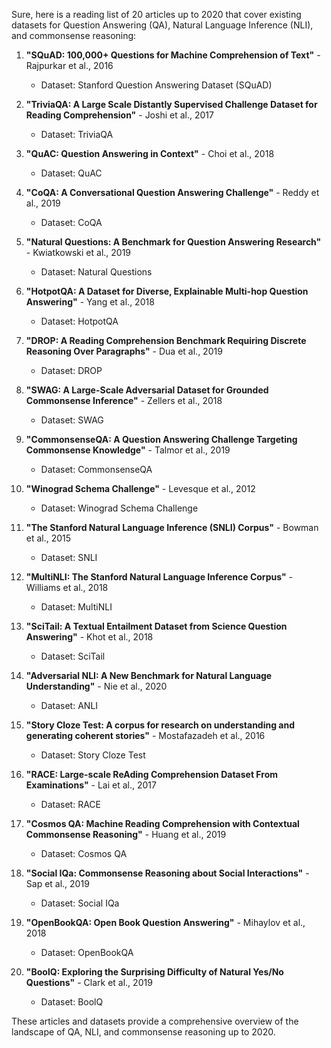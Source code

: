 Sure, here is a reading list of 20 articles up to 2020 that cover existing datasets for Question Answering (QA), Natural Language Inference (NLI), and commonsense reasoning:

1. **"SQuAD: 100,000+ Questions for Machine Comprehension of Text"** - Rajpurkar et al., 2016
   - Dataset: Stanford Question Answering Dataset (SQuAD)

2. **"TriviaQA: A Large Scale Distantly Supervised Challenge Dataset for Reading Comprehension"** - Joshi et al., 2017
   - Dataset: TriviaQA

3. **"QuAC: Question Answering in Context"** - Choi et al., 2018
   - Dataset: QuAC

4. **"CoQA: A Conversational Question Answering Challenge"** - Reddy et al., 2019
   - Dataset: CoQA

5. **"Natural Questions: A Benchmark for Question Answering Research"** - Kwiatkowski et al., 2019
   - Dataset: Natural Questions

6. **"HotpotQA: A Dataset for Diverse, Explainable Multi-hop Question Answering"** - Yang et al., 2018
   - Dataset: HotpotQA

7. **"DROP: A Reading Comprehension Benchmark Requiring Discrete Reasoning Over Paragraphs"** - Dua et al., 2019
   - Dataset: DROP

8. **"SWAG: A Large-Scale Adversarial Dataset for Grounded Commonsense Inference"** - Zellers et al., 2018
   - Dataset: SWAG

9. **"CommonsenseQA: A Question Answering Challenge Targeting Commonsense Knowledge"** - Talmor et al., 2019
   - Dataset: CommonsenseQA

10. **"Winograd Schema Challenge"** - Levesque et al., 2012
    - Dataset: Winograd Schema Challenge

11. **"The Stanford Natural Language Inference (SNLI) Corpus"** - Bowman et al., 2015
    - Dataset: SNLI

12. **"MultiNLI: The Stanford Natural Language Inference Corpus"** - Williams et al., 2018
    - Dataset: MultiNLI

13. **"SciTail: A Textual Entailment Dataset from Science Question Answering"** - Khot et al., 2018
    - Dataset: SciTail

14. **"Adversarial NLI: A New Benchmark for Natural Language Understanding"** - Nie et al., 2020
    - Dataset: ANLI

15. **"Story Cloze Test: A corpus for research on understanding and generating coherent stories"** - Mostafazadeh et al., 2016
    - Dataset: Story Cloze Test

16. **"RACE: Large-scale ReAding Comprehension Dataset From Examinations"** - Lai et al., 2017
    - Dataset: RACE

17. **"Cosmos QA: Machine Reading Comprehension with Contextual Commonsense Reasoning"** - Huang et al., 2019
    - Dataset: Cosmos QA

18. **"Social IQa: Commonsense Reasoning about Social Interactions"** - Sap et al., 2019
    - Dataset: Social IQa

19. **"OpenBookQA: Open Book Question Answering"** - Mihaylov et al., 2018
    - Dataset: OpenBookQA

20. **"BoolQ: Exploring the Surprising Difficulty of Natural Yes/No Questions"** - Clark et al., 2019
    - Dataset: BoolQ

These articles and datasets provide a comprehensive overview of the landscape of QA, NLI, and commonsense reasoning up to 2020.